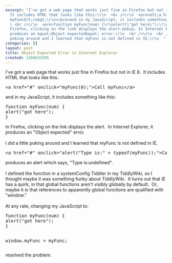 ```yaml
---
excerpt: "I've got a web page that works just fine in Firefox but not in IE 8.&nbsp;
  It includes HTML that looks like this:\r\n  <br />\r\n  <pre>&lt;a href=\"#\" onclick=\"myFunc(0);\"&gt;Call
  myFunc&lt;/a&gt;\r\n</pre>and in my JavaScript, it includes something like this:\r\n
  \ <br />\r\n  <pre>function myFunc(num) {\r\nalert(\"got here\");\r\n}\r\n</pre>In
  Firefox, clicking on the link displays the alert.&nbsp; In Internet Explorer, it
  produces an &quot;Object expected&quot; error.\r\n  <br />\r\n  <br />I did a little
  poking around and I learned that myFunc is not defined in IE.\r\n  "
categories: []
layout: post
title: Object Expected Error in Internet Explorer
created: 1266632305
---
```

I've got a web page that works just fine in Firefox but not in IE 8.&nbsp; It includes HTML that looks like this:
  <br />
  <pre>&lt;a href="#" onclick="myFunc(0);"&gt;Call myFunc&lt;/a&gt;
</pre>and in my JavaScript, it includes something like this:
  <br />
  <pre>function myFunc(num) {
alert("got here");
}
</pre>In Firefox, clicking on the link displays the alert.&nbsp; In Internet Explorer, it produces an &quot;Object expected&quot; error.
  <br />
  <br />I did a little poking around and I learned that myFunc is not defined in IE.
  <br />
  <pre>&lt;a href="#" onclick="alert("Type is:" + typeof(myFunc));"&gt;Call myFunc&lt;/a&gt;</pre>produces an alert which says, &quot;Type is:undefined&quot;.
  <br />
  <br />I defined the function in a systemConfig Tiddler in my TiddlyWiki, so I thought maybe it was something funky about TiddlyWiki.&nbsp; It turns out that IE has a quirk, in that global functions aren't visibly globally by default.&nbsp; Or, maybe it is that references to apparently global functions are qualified with &quot;window.&quot;
  <br />
  <br />At any rate, changing my JavaScript to:
  <br />
  <pre>function myFunc(num) {
alert("got here");
}

window.myFunc = myFunc;</pre>resolved the problem.
  <br />
